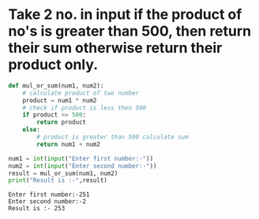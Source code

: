 # Take 2 no. in input if the product of no's is greater than 500, then return their sum otherwise return their product only.


```python
def mul_or_sum(num1, num2):
    # calculate product of two number
    product = num1 * num2
    # check if product is less then 500
    if product <= 500:
        return product
    else:
        # product is greater than 500 calculate sum
        return num1 + num2

num1 = int(input("Enter first number:-"))
num2 = int(input("Enter second number:-"))
result = mul_or_sum(num1, num2)
print("Result is :-",result) 
```

    Enter first number:-251
    Enter second number:-2
    Result is :- 253
    
